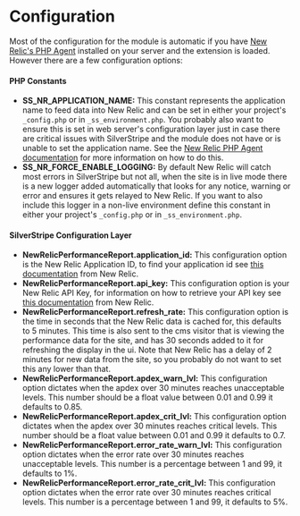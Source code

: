 Configuration
=================
Most of the configuration for the module is automatic if you have [New Relic's PHP Agent](https://docs.newrelic.com/docs/agents/php-agent/getting-started/new-relic-php) installed on your server and the extension is loaded. However there are a few configuration options:


#### PHP Constants
* __SS_NR_APPLICATION_NAME:__ This constant represents the application name to feed data into New Relic and can be set in either your project's ``_config.php`` or in ``_ss_environment.php``. You probably also want to ensure this is set in web server's configuration layer just in case there are critical issues with SilverStripe and the module does not have or is unable to set the application name. See the [New Relic PHP Agent documentation](https://docs.newrelic.com/docs/agents/php-agent/configuration/php-directory-ini-settings) for more information on how to do this.
* __SS_NR_FORCE_ENABLE_LOGGING:__ By default New Relic will catch most errors in SilverStripe but not all, when the site is in live mode there is a new logger added automatically that looks for any notice, warning or error and ensures it gets relayed to New Relic. If you want to also include this logger in a non-live environment define this constant in either your project's ``_config.php`` or in ``_ss_environment.php``.


#### SilverStripe Configuration Layer
* __NewRelicPerformanceReport.application_id:__ This configuration option is the New Relic Application ID, to find your application id see [this documentation](https://docs.newrelic.com/docs/apis/rest-api-v2/requirements/finding-product-id#apm) from New Relic.
* __NewRelicPerformanceReport.api_key:__ This configuration option is your New Relic API Key, for information on how to retrieve your API key see [this documentation](https://docs.newrelic.com/docs/apis/rest-api-v2/requirements/api-keys) from New Relic.
* __NewRelicPerformanceReport.refresh_rate:__ This configuration option is the time in seconds that the New Relic data is cached for, this defaults to 5 minutes. This time is also sent to the cms visitor that is viewing the performance data for the site, and has 30 seconds added to it for refreshing the display in the ui. Note that New Relic has a delay of 2 minutes for new data from the site, so you probably do not want to set this any lower than that.
* __NewRelicPerformanceReport.apdex_warn_lvl:__ This configuration option dictates when the apdex over 30 minutes reaches unacceptable levels. This number should be a float value between 0.01 and 0.99 it defaults to 0.85.
* __NewRelicPerformanceReport.apdex_crit_lvl:__ This configuration option dictates when the apdex over 30 minutes reaches critical levels. This number should be a float value between 0.01 and 0.99 it defaults to 0.7.
* __NewRelicPerformanceReport.error_rate_warn_lvl:__ This configuration option dictates when the error rate over 30 minutes reaches unacceptable levels. This number is a percentage between 1 and 99, it defaults to 1%.
* __NewRelicPerformanceReport.error_rate_crit_lvl:__ This configuration option dictates when the error rate over 30 minutes reaches critical levels. This number is a percentage between 1 and 99, it defaults to 5%.
